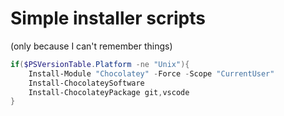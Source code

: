 # Simple installer scripts

(only because I can't remember things)

```powershell
if($PSVersionTable.Platform -ne "Unix"){
    Install-Module "Chocolatey" -Force -Scope "CurrentUser"
    Install-ChocolateySoftware
    Install-ChocolateyPackage git,vscode
}
```
